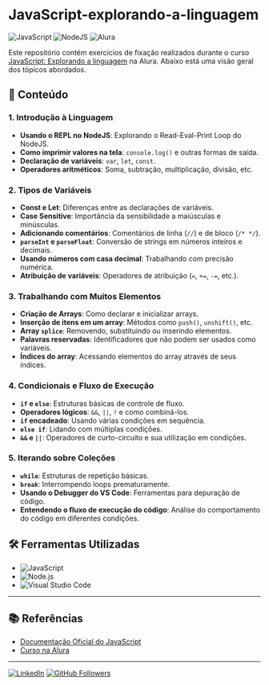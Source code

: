 # JavaScript-explorando-a-linguagem

![JavaScript](https://img.shields.io/badge/JavaScript-F7DF1E?style=for-the-badge&logo=javascript&logoColor=black)
![NodeJS](https://img.shields.io/badge/Node.js-339933?style=for-the-badge&logo=nodedotjs&logoColor=white)
![Alura](https://img.shields.io/badge/Alura-3E7CB1?style=for-the-badge&logo=alura&logoColor=white)

Este repositório contém exercícios de fixação realizados durante o curso [JavaScript: Explorando a linguagem](https://cursos.alura.com.br/course/javascript-introducao) na Alura. Abaixo está uma visão geral dos tópicos abordados.

## 📝 Conteúdo

### 1. Introdução à Linguagem

- **Usando o REPL no NodeJS**: Explorando o Read-Eval-Print Loop do NodeJS.
- **Como imprimir valores na tela**: `console.log()` e outras formas de saída.
- **Declaração de variáveis**: `var`, `let`, `const`.
- **Operadores aritméticos**: Soma, subtração, multiplicação, divisão, etc.

### 2. Tipos de Variáveis

- **Const e Let**: Diferenças entre as declarações de variáveis.
- **Case Sensitive**: Importância da sensibilidade a maiúsculas e minúsculas.
- **Adicionando comentários**: Comentários de linha (`//`) e de bloco (`/* */`).
- **`parseInt` e `parseFloat`**: Conversão de strings em números inteiros e decimais.
- **Usando números com casa decimal**: Trabalhando com precisão numérica.
- **Atribuição de variáveis**: Operadores de atribuição (`=`, `+=`, `-=`, etc.).

### 3. Trabalhando com Muitos Elementos

- **Criação de Arrays**: Como declarar e inicializar arrays.
- **Inserção de itens em um array**: Métodos como `push()`, `unshift()`, etc.
- **Array `splice`**: Removendo, substituindo ou inserindo elementos.
- **Palavras reservadas**: Identificadores que não podem ser usados como variáveis.
- **Índices do array**: Acessando elementos do array através de seus índices.

### 4. Condicionais e Fluxo de Execução

- **`if` e `else`**: Estruturas básicas de controle de fluxo.
- **Operadores lógicos**: `&&`, `||`, `!` e como combiná-los.
- **`if` encadeado**: Usando várias condições em sequência.
- **`else if`**: Lidando com múltiplas condições.
- **`&&` e `||`**: Operadores de curto-circuito e sua utilização em condições.

### 5. Iterando sobre Coleções

- **`while`**: Estruturas de repetição básicas.
- **`break`**: Interrompendo loops prematuramente.
- **Usando o Debugger do VS Code**: Ferramentas para depuração de código.
- **Entendendo o fluxo de execução do código**: Análise do comportamento do código em diferentes condições.

## 🛠️ Ferramentas Utilizadas

- ![JavaScript](https://img.shields.io/badge/JavaScript-F7DF1E?style=flat&logo=javascript&logoColor=black)
- ![Node.js](https://img.shields.io/badge/Node.js-339933?style=flat&logo=nodedotjs&logoColor=white)
- ![Visual Studio Code](https://img.shields.io/badge/VS%20Code-007ACC?style=flat&logo=visual%20studio%20code&logoColor=white)

---

## 📚 Referências

- [Documentação Oficial do JavaScript](https://developer.mozilla.org/en-US/docs/Web/JavaScript)
- [Curso na Alura](https://cursos.alura.com.br/course/javascript-introducao)

---

[![LinkedIn](https://img.shields.io/badge/LinkedIn-MichaelKnopacki-blue?style=flat-square&logo=linkedin&logoColor=white)](https://www.linkedin.com/in/michael-knopacki-83a27667/)
[![GitHub Followers](https://img.shields.io/github/followers/MichaelKnopacki?style=flat-square&logo=github)](https://github.com/MichaelKnopacki)
